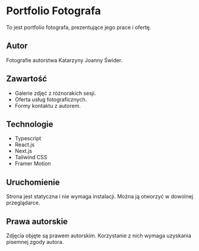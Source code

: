 # Portfolio Fotografa

To jest portfolio fotografa, prezentujące jego prace i ofertę.

## Autor
Fotografie autorstwa Katarzyny Joanny Świder.

## Zawartość 
- Galerie zdjęć z różnorakich sesji.
- Oferta usług fotograficznych.
- Formy kontaktu z autorem.

## Technologie
- Typescript
- React.js
- Next.js
- Tailwind CSS
- Framer Motion

## Uruchomienie
Strona jest statyczna i nie wymaga instalacji. Można ją otworzyć w dowolnej przeglądarce.

## Prawa autorskie
Zdjęcia objęte są prawem autorskim. Korzystanie z nich wymaga uzyskania pisemnej zgody autora.
